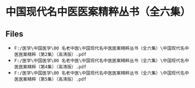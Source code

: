 # 中国现代名中医医案精粹丛书（全六集）

## Files

- `F:/医学\中国医学\00 名老中医\中国现代名中医医案精粹丛书（全六集）\中国现代名中医医案精粹（第2集）（高清版）.pdf`
- `F:/医学\中国医学\00 名老中医\中国现代名中医医案精粹丛书（全六集）\中国现代名中医医案精粹（第4集）（高清版）.pdf`
- `F:/医学\中国医学\00 名老中医\中国现代名中医医案精粹丛书（全六集）\中国现代名中医医案精粹（第5集）（高清版）.pdf`

